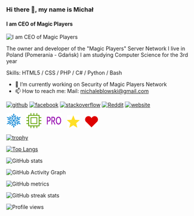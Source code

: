 ### Hi there 👋, my name is Michał
#### **I am CEO of Magic Players**
![I am CEO of Magic Players](https://magicplayersmc.pl/Baner1)

The owner and developer of the "Magic Players" Server Network
I live in Poland (Pomerania - Gdańsk)
I am studying Computer Science for the 3rd year


Skills: HTML5 / CSS / PHP / C# / Python / Bash 

- 🔭 I’m currently working on Security of Magic Players Network  
- 📫 How to reach me: Mail: michaleblowski@gmail.com 


[<img src='https://cdn.jsdelivr.net/npm/simple-icons@3.0.1/icons/github.svg' alt='github' height='40'>](https://github.com/ScienceWolf666)  [<img src='https://cdn.jsdelivr.net/npm/simple-icons@3.0.1/icons/facebook.svg' alt='facebook' height='40'>](https://www.facebook.com/Michał-Ebłowski)  [<img src='https://cdn.jsdelivr.net/npm/simple-icons@3.0.1/icons/stackoverflow.svg' alt='stackoverflow' height='40'>](https://stackoverflow.com/users/16275157)  [<img src='https://cdn.jsdelivr.net/npm/simple-icons@3.0.1/icons/reddit.svg' alt='Reddit' height='40'>](https://www.reddit.com/user/Science__Wolf)  [<img src='https://cdn.jsdelivr.net/npm/simple-icons@3.0.1/icons/icloud.svg' alt='website' height='40'>](https://magicplayersmc.pl/)  

<a href='https://archiveprogram.github.com/'><img src='https://raw.githubusercontent.com/acervenky/animated-github-badges/master/assets/acbadge.gif' width='40' height='40'></a> <a href='https://docs.github.com/en/developers'><img src='https://raw.githubusercontent.com/acervenky/animated-github-badges/master/assets/devbadge.gif' width='40' height='40'></a> <a href='https://github.com/pricing'><img src='https://raw.githubusercontent.com/acervenky/animated-github-badges/master/assets/pro.gif' width='40' height='40'></a> <a href='https://stars.github.com/'><img src='https://raw.githubusercontent.com/acervenky/animated-github-badges/master/assets/starbadge.gif' width='35' height='35'></a> <a href='https://docs.github.com/en/github/supporting-the-open-source-community-with-github-sponsors'><img src='https://raw.githubusercontent.com/acervenky/animated-github-badges/master/assets/sponsorbadge.gif' width='35' height='35'></a> 

[![trophy](https://github-profile-trophy.vercel.app/?username=ScienceWolf666)](https://github.com/ryo-ma/github-profile-trophy)

[![Top Langs](https://github-readme-stats.vercel.app/api/top-langs/?username=ScienceWolf666)](https://github.com/anuraghazra/github-readme-stats)

![GitHub stats](https://github-readme-stats.vercel.app/api?username=ScienceWolf666&show_icons=true&count_private=true)  

![GitHub Activity Graph](https://activity-graph.herokuapp.com/graph?username=ScienceWolf666)  

![GitHub metrics](https://metrics.lecoq.io/ScienceWolf666)  

![GitHub streak stats](https://github-readme-streak-stats.herokuapp.com/?user=ScienceWolf666)  

![Profile views](https://gpvc.arturio.dev/ScienceWolf666)  
